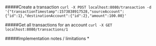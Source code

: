 #####Create a transaction
```curl -X POST localhost:8080/transaction -d '{"transactionTimestamp":1573838917528,"sourceAccount":{"id":1},"destinationAccount":{"id":2},"amount":100.00}'```

#####Get all transactions for an account
```curl -X GET localhost:8080/transactions/1```

#####Implementation notes / limitations
*